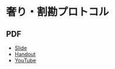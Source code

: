 奢り・割勘プロトコル
============================

## PDF

- [Slide](https://y-yu.github.io/fair-or-all-slide/fair_or_all.pdf)
- [Handout](https://y-yu.github.io/fair-or-all-slide/fair_or_all_without_animation.pdf)
- [YouTube](https://www.youtube.com/watch?v=zLJunVJ-9uE)
